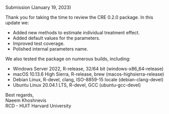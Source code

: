 Submission (January 19, 2023)

Thank you for taking the time to review the CRE 0.2.0 package. In this update we:

- Added new methods to estimate individual treatment effect. 
- Added default values for the parameters.
- Improved test coverage.
- Polished internal parameters name. 

We also tested the package on numerous builds, including:

- Windows Server 2022, R-release, 32/64 bit (windows-x86_64-release)        
- macOS 10.13.6 High Sierra, R-release, brew (macos-highsierra-release)    
- Debian Linux, R-devel, clang, ISO-8859-15 locale (debian-clang-devel)   
- Ubuntu Linux 20.04.1 LTS, R-devel, GCC (ubuntu-gcc-devel)      


Best regards,           
Naeem Khoshnevis       
RCD - HUIT Harvard University
